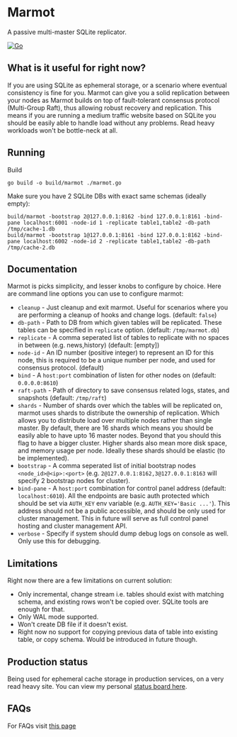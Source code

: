 # Marmot
A passive multi-master SQLite replicator. 

[![Go](https://github.com/maxpert/marmot/actions/workflows/go.yml/badge.svg)](https://github.com/maxpert/marmot/actions/workflows/go.yml)

## What is it useful for right now?
If you are using SQLite as ephemeral storage, or a scenario where eventual consistency is fine for you.
Marmot can give you a solid replication between your nodes as Marmot builds on top of fault-tolerant
consensus protocol (Multi-Group Raft), thus allowing robust recovery and replication. This means 
if you are running a medium traffic website based on SQLite you should be easily able to handle 
load without any problems. Read heavy workloads won't be bottle-neck at all.

## Running

Build
```shell
go build -o build/marmot ./marmot.go
```

Make sure you have 2 SQLite DBs with exact same schemas (ideally empty):

```shell
build/marmot -bootstrap 2@127.0.0.1:8162 -bind 127.0.0.1:8161 -bind-pane localhost:6001 -node-id 1 -replicate table1,table2 -db-path /tmp/cache-1.db
build/marmot -bootstrap 1@127.0.0.1:8161 -bind 127.0.0.1:8162 -bind-pane localhost:6002 -node-id 2 -replicate table1,table2 -db-path /tmp/cache-2.db
```

## Documentation

Marmot is picks simplicity, and lesser knobs to configure by choice. Here are command line options you can use to
configure marmot:

 - `cleanup` - Just cleanup and exit marmot. Useful for scenarios where you are performing a cleanup of hooks and 
   change logs. (default: `false`)
 - `db-path` - Path to DB from which given tables will be replicated. These tables can be specified in `replicate`
   option. (default: `/tmp/marmot.db`)
 - `replicate` - A comma seperated list of tables to replicate with no spaces in between (e.g. news,history) 
   (default: [empty])
 - `node-id` - An ID number (positive integer) to represent an ID for this node, this is required to be a unique
   number per node, and used for consensus protocol. (default)
 - `bind` - A `host:port` combination of listen for other nodes on (default: `0.0.0.0:8610`)
 - `raft-path` - Path of directory to save consensus related logs, states, and snapshots (default: `/tmp/raft`)
 - `shards` - Number of shards over which the tables will be replicated on, marmot uses shards to distribute the 
   ownership of replication. Which allows you to distribute load over multiple nodes rather than single master. 
   By default, there are 16 shards which means you should be easily able to have upto 16 master nodes. Beyond
   that you should this flag to have a bigger cluster. Higher shards also mean more disk space, and memory 
   usage per node. Ideally these shards should be elastic (to be implemented). 
 - `bootstrap` - A comma seperated list of initial bootstrap nodes `<node_id>@<ip>:<port>` (e.g. 
   `2@127.0.0.1:8162,3@127.0.0.1:8163` will specify 2 bootstrap nodes for cluster).
 - `bind-pane` - A `host:port` combination for control panel address (default: `localhost:6010`). All the endpoints
   are basic auth protected which should be set via `AUTH_KEY` env variable (e.g. `AUTH_KEY='Basic ...'`). This 
   address should not be a public accessible, and should be only used for cluster management. This in future 
   will serve as full control panel hosting and cluster management API. 
 - `verbose` - Specify if system should dump debug logs on console as well. Only use this for debugging. 

## Limitations
Right now there are a few limitations on current solution:
 - Only incremental, change stream i.e. tables should exist with matching schema, and existing rows won't be copied over. SQLite tools are enough for that.
 - Only WAL mode supported.
 - Won't create DB file if it doesn't exist.
 - Right now no support for copying previous data of table into existing table, or copy schema. Would be introduced in future though.
 

## Production status

Being used for ephemeral cache storage in production services, on a very read heavy site. You can view my personal [status board here](https://sibte.notion.site/Marmot-056983fad27a49d4a16fb91031e6ab98).

## FAQs

For FAQs visit [this page](https://sibte.notion.site/sibte/Marmot-056983fad27a49d4a16fb91031e6ab98)
